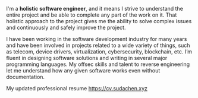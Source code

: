 I'm a __holistic software engineer__, and it means I strive to understand the entire project and be able to complete any part of the work on it. That holistic approach to the project gives me the ability to solve complex issues and continuously and safely improve the project. 

I have been working in the software development industry for many years and have been involved in projects related to a wide variety of things, such as telecom, device drivers, virtualization, cybersecurity, blockchain, etc. I’m fluent in designing software solutions and writing in several major programming languages. My offsec skills and talent to reverse engineering let me understand how any given software works even without documentation.

My updated professional resume https://cv.sudachen.xyz
